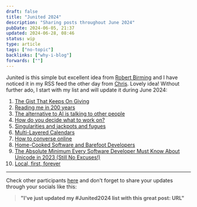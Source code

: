 ```yaml
---
draft: false
title: "Junited 2024"
description: "Sharing posts throughout June 2024"
pubDate: 2024-06-05, 21:37
updated: 2024-06-28, 08:46
status: wip
type: article
tags: ["no-topic"]
backlinks: ["why-i-blog"]
forwards: [""]
---
```


Junited is this simple but excellent idea from [Robert Birming](https://birming.com/junited-blog-love/) and I have noticed it in my RSS feed the other day from [Chris](https://thoughts.uncountable.uk/junited-2024/). Lovely idea! Without further ado, I start with my list and will update it during June 2024:

1. [The Gist That Keeps On Giving](https://blog.jim-nielsen.com/2024/gist-that-keeps-giving/)
2. [Reading me in 200 years](https://thoughts.uncountable.uk/reading-me-in-200-years/)
3. [The alternative to AI is talking to other people](https://librarian.aedileworks.com/2023/09/19/the-alternative-to-ai-is-talking-to-other-people/)
4. [How do you decide what to work on?](https://jvns.ca/blog/2016/08/16/how-do-you-work-on-something-important/)
5. [Singularities and jackpots and fugues](https://interconnected.org/home/2022/02/09/apocalypsi)
6. [Multi-Layered Calendars](https://julian.digital/2023/07/06/multi-layered-calendars/)
7. [How to converse online](https://manuelmoreale.com/how-to-converse-online)
8. [Home-Cooked Software and Barefoot Developers](https://maggieappleton.com/home-cooked-software)
9. [The Absolute Minimum Every Software Developer Must Know About Unicode in 2023 (Still No Excuses!)](https://tonsky.me/blog/unicode/)
10. [Local, first, forever](https://tonsky.me/blog/crdt-filesync/)

<hr>

Check other participants [here](https://birming.com/junited-how-who/) and don't forget to share your updates through your socials like this:

> **"I’ve just updated my #Junited2024 list with this great post: URL"**

<p></p>

